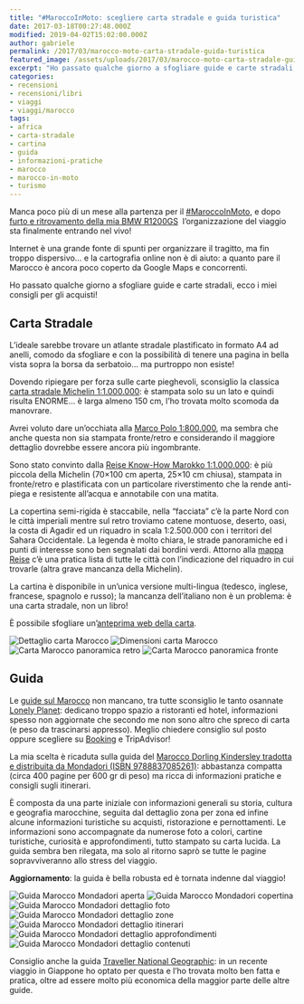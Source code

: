 ```yaml
---
title: "#MaroccoInMoto: scegliere carta stradale e guida turistica"
date: 2017-03-18T00:27:48.000Z
modified: 2019-04-02T15:02:00.000Z
author: gabriele
permalink: /2017/03/marocco-moto-carta-stradale-guida-turistica
featured_image: /assets/uploads/2017/03/marocco-moto-carta-stradale-guida-turistica/galleries/1/1.jpg
excerpt: "Ho passato qualche giorno a sfogliare guide e carte stradali, ecco i miei consigli per gli acquisti!"
categories:
- recensioni
- recensioni/libri
- viaggi
- viaggi/marocco
tags:
- africa
- carta-stradale
- cartina
- guida
- informazioni-pratiche
- marocco
- marocco-in-moto
- turismo
---
```

Manca poco più di un mese alla partenza per il [#MaroccoInMoto](/categorie/viaggi/marocco), e dopo [furto e ritrovamento della mia BMW R1200GS](/2017/03/furto-moto-bmw-r1200gs-ritrovata/)  l’organizzazione del viaggio sta finalmente entrando nel vivo!

Internet è una grande fonte di spunti per organizzare il tragitto, ma fin troppo dispersivo… e la cartografia online non è di aiuto: a quanto pare il Marocco è ancora poco coperto da Google Maps e concorrenti.

Ho passato qualche giorno a sfogliare guide e carte stradali, ecco i miei consigli per gli acquisti!

## Carta Stradale

L’ideale sarebbe trovare un atlante stradale plastificato in formato A4 ad anelli, comodo da sfogliare e con la possibilità di tenere una pagina in bella vista sopra la borsa da serbatoio… ma purtroppo non esiste!

Dovendo ripiegare per forza sulle carte pieghevoli, sconsiglio la classica [carta stradale Michelin 1:1.000.000](http://amzn.to/2nisuZu): è stampata solo su un lato e quindi risulta ENORME… è larga almeno 150 cm, l’ho trovata molto scomoda da manovrare.

Avrei voluto dare un’occhiata alla [Marco Polo 1:800.000](http://amzn.to/2niJqPK), ma sembra che anche questa non sia stampata fronte/retro e considerando il maggiore dettaglio dovrebbe essere ancora più ingombrante.

Sono stato convinto dalla [Reise Know-How Marokko 1:1.000.000](http://amzn.to/2niG7b4): è più piccola della Michelin (70×100 cm aperta, 25×10 cm chiusa), stampata in fronte/retro e plastificata con un particolare riverstimento che la rende anti-piega e resistente all’acqua e annotabile con una matita.

La copertina semi-rigida è staccabile, nella “facciata” c’è la parte Nord con le città imperiali mentre sul retro troviamo catene montuose, deserto, oasi, la costa di Agadir ed un riquadro in scala 1:2.500.000 con i territori del Sahara Occidentale.
La legenda è molto chiara, le strade panoramiche ed i punti di interesse sono ben segnalati dai bordini verdi.
Attorno alla [mappa Reise](http://amzn.to/2niG7b4) c’è una pratica lista di tutte le città con l’indicazione del riquadro in cui trovarle (altra grave mancanza della Michelin).

La cartina è disponibile in un’unica versione multi-lingua (tedesco, inglese, francese, spagnolo e russo); la mancanza dell’italiano non è un problema: è una carta stradale, non un libro!

È possibile sfogliare un’[anteprima web della carta](https://www.blickinsbuch.de/viewer/cm/access.php?Zmxhc2g9MSZ2MzE1Nj01MDAzMzQyMDA5JnY3Mzc2PTk3ODM4MzE3NzMwNjAmdGFyZ2V0X2lkPTMmdjkzNjk9M25QMVZlaUhJTQ==&mxbook=f6ef7bd1adb1e09f2e74f5087a19cc4e).

![Dettaglio carta Marocco](/assets/uploads/2017/03/marocco-moto-carta-stradale-guida-turistica/galleries/0/0.jpg "Dettaglio carta Reise Know How Marokko 1:1.000.000")
![Dimensioni carta Marocco](/assets/uploads/2017/03/marocco-moto-carta-stradale-guida-turistica/galleries/0/1.jpg "Dimensioni Know How Marokko 1:1.000.000")
![Carta Marocco panoramica retro](/assets/uploads/2017/03/marocco-moto-carta-stradale-guida-turistica/galleries/0/2.jpg "Fronte carta stradale Know How Marokko 1:1.000.000")
![Carta Marocco panoramica fronte](/assets/uploads/2017/03/marocco-moto-carta-stradale-guida-turistica/galleries/0/3.jpg "Retro carta stradale Know How Marokko 1:1.000.000")

## Guida

Le [guide sul Marocco](http://amzn.to/2mBmQxk) non mancano, tra tutte sconsiglio le tanto osannate [Lonely Planet](http://amzn.to/2nOheAP): dedicano troppo spazio a ristoranti ed hotel, informazioni spesso non aggiornate che secondo me non sono altro che spreco di carta (e peso da trascinarsi appresso). Meglio chiedere consiglio sul posto oppure scegliere su [Booking](https://www.booking.com/s/beb68c12) e TripAdvisor!

La mia scelta è ricaduta sulla guida del [Marocco Dorling Kindersley tradotta e distribuita da Mondadori (ISBN 9788837085261)](https://amzn.to/3s0OExc): abbastanza compatta (circa 400 pagine per 600 gr di peso) ma ricca di informazioni pratiche e consigli sugli itinerari.

È composta da una parte iniziale con informazioni generali su storia, cultura e geografia marocchine, seguita dal dettaglio zona per zona ed infine alcune informazioni turistiche su acquisti, ristorazione e pernottamenti.
Le informazioni sono accompagnate da numerose foto a colori, cartine turistiche, curiosità e approfondimenti, tutto stampato su carta lucida.
La guida sembra ben rilegata, ma solo al ritorno saprò se tutte le pagine sopravviveranno allo stress del viaggio.

<p class="message warning"><strong>Aggiornamento</strong>: la guida è bella robusta ed è tornata indenne dal viaggio!</p>

![Guida Marocco Mondadori aperta](/assets/uploads/2017/03/marocco-moto-carta-stradale-guida-turistica/galleries/1/0.jpg "Guida Marocco Mondadori aperta")
![Guida Marocco Mondadori copertina](/assets/uploads/2017/03/marocco-moto-carta-stradale-guida-turistica/galleries/1/1.jpg "Guida Marocco Mondadori copertina")
![Guida Marocco Mondadori dettaglio foto](/assets/uploads/2017/03/marocco-moto-carta-stradale-guida-turistica/galleries/1/2.jpg "Guida Marocco Mondadori dettaglio foto")
![Guida Marocco Mondadori dettaglio zone](/assets/uploads/2017/03/marocco-moto-carta-stradale-guida-turistica/galleries/1/3.jpg "Guida Marocco Mondadori dettaglio zone")
![Guida Marocco Mondadori dettaglio itinerari](/assets/uploads/2017/03/marocco-moto-carta-stradale-guida-turistica/galleries/1/4.jpg "Guida Marocco Mondadori dettaglio itinerari")
![Guida Marocco Mondadori dettaglio approfondimenti](/assets/uploads/2017/03/marocco-moto-carta-stradale-guida-turistica/galleries/1/5.jpg "Guida Marocco Mondadori dettaglio approfondimenti")
![Guida Marocco Mondadori dettaglio contenuti](/assets/uploads/2017/03/marocco-moto-carta-stradale-guida-turistica/galleries/1/6.jpg "Guida Marocco Mondadori dettaglio contenuti")

Consiglio anche la guida [Traveller National Geographic](http://amzn.to/2nObbfo): in un recente viaggio in Giappone ho optato per questa e l’ho trovata molto ben fatta e pratica, oltre ad essere molto più economica della maggior parte delle altre guide.
